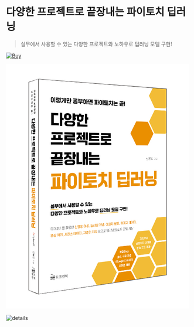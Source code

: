 # 다양한 프로젝트로 끝장내는 파이토치 딥러닝

> 실무에서 사용할 수 있는 
> 다양한 프로젝트와 노하우로 딥러닝 모델 구현!

<a href="https://search.naver.com/search.naver?where=nexearch&sm=top_hty&fbm=0&ie=utf8&query=%EB%8B%A4%EC%96%91%ED%95%9C+%ED%94%84%EB%A1%9C%EC%A0%9D%ED%8A%B8%EB%A1%9C+%EB%81%9D%EC%9E%A5%EB%82%B4%EB%8A%94"><img alt="Buy" src ="https://img.shields.io/badge/책_구매하기-원하는색상코드.svg?&style=for-the-badge&logo=gitbook&logoColor=white"/></a>

![3d_image](images/파이토치-입체%20표지.jpg)


![details](images/파이토치-상세%20이미지.jpg)

